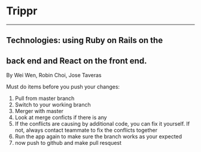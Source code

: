 # Trippr
---
## Technologies: using Ruby on Rails on the
back end and React on the front end.
---
By Wei Wen, Robin Choi, Jose Taveras


Must do items before you push your changes:

1. Pull from master branch
2. Switch to your working branch
3. Merger with master
4. Look at merge conficts if there is any
5. If the conflicts are causing by additional code, you can fix it yourself. If not, always contact teammate to fix the conflicts together
6. Run the app again to make sure the branch works as your expected
7. now push to github and make pull resquest
